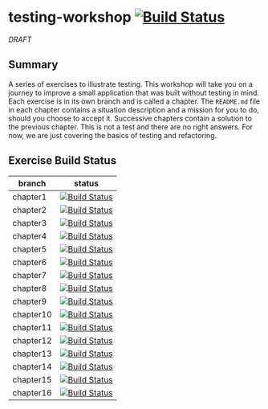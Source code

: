 # testing-workshop [![Build Status](https://api.travis-ci.org/the-james-burton/testing-workshop.svg?branch=master)](https://travis-ci.org/the-james-burton/testing-workshop)

*DRAFT*

## Summary

A series of exercises to illustrate testing. This workshop will take you on a journey to improve a small application that was built without testing in mind. Each exercise is in its own branch and is called a chapter. The `README.md` file in each chapter contains a situation description and a mission for you to do, should you choose to accept it. Successive chapters contain a solution to the previous chapter. This is not a test and there are no right answers. For now, we are just covering the basics of testing and refactoring. 

## Exercise Build Status

 branch | status
--- | ---
 chapter1 | [![Build Status](https://api.travis-ci.org/the-james-burton/testing-workshop.svg?branch=chapter1)](https://travis-ci.org/the-james-burton/testing-workshop)
 chapter2 | [![Build Status](https://api.travis-ci.org/the-james-burton/testing-workshop.svg?branch=chapter2)](https://travis-ci.org/the-james-burton/testing-workshop)
 chapter3 | [![Build Status](https://api.travis-ci.org/the-james-burton/testing-workshop.svg?branch=chapter3)](https://travis-ci.org/the-james-burton/testing-workshop)
 chapter4 | [![Build Status](https://api.travis-ci.org/the-james-burton/testing-workshop.svg?branch=chapter4)](https://travis-ci.org/the-james-burton/testing-workshop)
 chapter5 | [![Build Status](https://api.travis-ci.org/the-james-burton/testing-workshop.svg?branch=chapter5)](https://travis-ci.org/the-james-burton/testing-workshop)
 chapter6 | [![Build Status](https://api.travis-ci.org/the-james-burton/testing-workshop.svg?branch=chapter6)](https://travis-ci.org/the-james-burton/testing-workshop)
 chapter7 | [![Build Status](https://api.travis-ci.org/the-james-burton/testing-workshop.svg?branch=chapter7)](https://travis-ci.org/the-james-burton/testing-workshop)
 chapter8 | [![Build Status](https://api.travis-ci.org/the-james-burton/testing-workshop.svg?branch=chapter8)](https://travis-ci.org/the-james-burton/testing-workshop)
 chapter9 | [![Build Status](https://api.travis-ci.org/the-james-burton/testing-workshop.svg?branch=chapter9)](https://travis-ci.org/the-james-burton/testing-workshop)
 chapter10 | [![Build Status](https://api.travis-ci.org/the-james-burton/testing-workshop.svg?branch=chapter10)](https://travis-ci.org/the-james-burton/testing-workshop)
 chapter11 | [![Build Status](https://api.travis-ci.org/the-james-burton/testing-workshop.svg?branch=chapter11)](https://travis-ci.org/the-james-burton/testing-workshop)
 chapter12 | [![Build Status](https://api.travis-ci.org/the-james-burton/testing-workshop.svg?branch=chapter12)](https://travis-ci.org/the-james-burton/testing-workshop)
 chapter13 | [![Build Status](https://api.travis-ci.org/the-james-burton/testing-workshop.svg?branch=chapter13)](https://travis-ci.org/the-james-burton/testing-workshop)
 chapter14 | [![Build Status](https://api.travis-ci.org/the-james-burton/testing-workshop.svg?branch=chapter14)](https://travis-ci.org/the-james-burton/testing-workshop)
 chapter15 | [![Build Status](https://api.travis-ci.org/the-james-burton/testing-workshop.svg?branch=chapter15)](https://travis-ci.org/the-james-burton/testing-workshop)
 chapter16 | [![Build Status](https://api.travis-ci.org/the-james-burton/testing-workshop.svg?branch=chapter16)](https://travis-ci.org/the-james-burton/testing-workshop)

